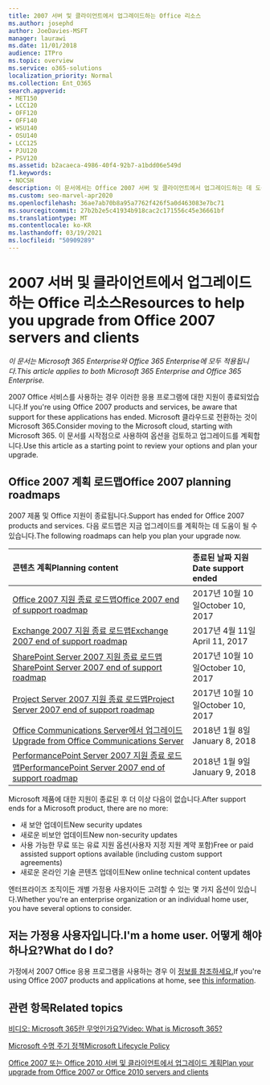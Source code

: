 ```yaml
---
title: 2007 서버 및 클라이언트에서 업그레이드하는 Office 리소스
ms.author: josephd
author: JoeDavies-MSFT
manager: laurawi
ms.date: 11/01/2018
audience: ITPro
ms.topic: overview
ms.service: o365-solutions
localization_priority: Normal
ms.collection: Ent_O365
search.appverid:
- MET150
- LCC120
- OFF120
- OFF140
- WSU140
- OSU140
- LCC125
- PJU120
- PSV120
ms.assetid: b2acaeca-4986-40f4-92b7-a1bdd06e549d
f1.keywords:
- NOCSH
description: 이 문서에서는 Office 2007 서버 및 클라이언트에서 업그레이드하는 데 도움이 되는 리소스를 제공합니다. Office 2007에 대한 지원이 종료되었습니다.
ms.custom: seo-marvel-apr2020
ms.openlocfilehash: 36ae7ab70b8a95a7762f426f5a0d463083e7bc71
ms.sourcegitcommit: 27b2b2e5c41934b918cac2c171556c45e36661bf
ms.translationtype: MT
ms.contentlocale: ko-KR
ms.lasthandoff: 03/19/2021
ms.locfileid: "50909289"
---
```

# <a name="resources-to-help-you-upgrade-from-office-2007-servers-and-clients"></a><span data-ttu-id="ad2db-103">2007 서버 및 클라이언트에서 업그레이드하는 Office 리소스</span><span class="sxs-lookup"><span data-stu-id="ad2db-103">Resources to help you upgrade from Office 2007 servers and clients</span></span>

<span data-ttu-id="ad2db-104">*이 문서는 Microsoft 365 Enterprise와 Office 365 Enterprise에 모두 적용됩니다.*</span><span class="sxs-lookup"><span data-stu-id="ad2db-104">*This article applies to both Microsoft 365 Enterprise and Office 365 Enterprise.*</span></span>

<span data-ttu-id="ad2db-105">2007 Office 서비스를 사용하는 경우 이러한 응용 프로그램에 대한 지원이 종료되었습니다.</span><span class="sxs-lookup"><span data-stu-id="ad2db-105">If you're using Office 2007 products and services, be aware that support for these applications has ended.</span></span> <span data-ttu-id="ad2db-106">Microsoft 클라우드로 전환하는 것이 Microsoft 365.</span><span class="sxs-lookup"><span data-stu-id="ad2db-106">Consider moving to the Microsoft cloud, starting with Microsoft 365.</span></span> <span data-ttu-id="ad2db-107">이 문서를 시작점으로 사용하여 옵션을 검토하고 업그레이드를 계획합니다.</span><span class="sxs-lookup"><span data-stu-id="ad2db-107">Use this article as a starting point to review your options and plan your upgrade.</span></span>
      
## <a name="office-2007-planning-roadmaps"></a><span data-ttu-id="ad2db-108">Office 2007 계획 로드맵</span><span class="sxs-lookup"><span data-stu-id="ad2db-108">Office 2007 planning roadmaps</span></span>
  
<span data-ttu-id="ad2db-109">2007 제품 및 Office 지원이 종료됩니다.</span><span class="sxs-lookup"><span data-stu-id="ad2db-109">Support has ended for Office 2007 products and services.</span></span> <span data-ttu-id="ad2db-110">다음 로드맵은 지금 업그레이드를 계획하는 데 도움이 될 수 있습니다.</span><span class="sxs-lookup"><span data-stu-id="ad2db-110">The following roadmaps can help you plan your upgrade now.</span></span>

|<span data-ttu-id="ad2db-111">**콘텐츠 계획**</span><span class="sxs-lookup"><span data-stu-id="ad2db-111">**Planning content**</span></span>|<span data-ttu-id="ad2db-112">**종료된 날짜 지원**</span><span class="sxs-lookup"><span data-stu-id="ad2db-112">**Date support ended**</span></span>|
|:-----|:-----|
|[<span data-ttu-id="ad2db-113">Office 2007 지원 종료 로드맵</span><span class="sxs-lookup"><span data-stu-id="ad2db-113">Office 2007 end of support roadmap</span></span>](/DeployOffice/office-2007-end-support-roadmap) <br/> |<span data-ttu-id="ad2db-114">2017년 10월 10일</span><span class="sxs-lookup"><span data-stu-id="ad2db-114">October 10, 2017</span></span>  <br/> |
|[<span data-ttu-id="ad2db-115">Exchange 2007 지원 종료 로드맵</span><span class="sxs-lookup"><span data-stu-id="ad2db-115">Exchange 2007 end of support roadmap</span></span>](exchange-2007-end-of-support.md) <br/> |<span data-ttu-id="ad2db-116">2017년 4월 11일</span><span class="sxs-lookup"><span data-stu-id="ad2db-116">April 11, 2017</span></span>  <br/> |
|[<span data-ttu-id="ad2db-117">SharePoint Server 2007 지원 종료 로드맵</span><span class="sxs-lookup"><span data-stu-id="ad2db-117">SharePoint Server 2007 end of support roadmap</span></span>](sharepoint-2007-end-of-support.md) <br/> |<span data-ttu-id="ad2db-118">2017년 10월 10일</span><span class="sxs-lookup"><span data-stu-id="ad2db-118">October 10, 2017</span></span>  <br/> |
|[<span data-ttu-id="ad2db-119">Project Server 2007 지원 종료 로드맵</span><span class="sxs-lookup"><span data-stu-id="ad2db-119">Project Server 2007 end of support roadmap</span></span>](project-server-2007-end-of-support.md) <br/> |<span data-ttu-id="ad2db-120">2017년 10월 10일</span><span class="sxs-lookup"><span data-stu-id="ad2db-120">October 10, 2017</span></span>  <br/> |
|[<span data-ttu-id="ad2db-121">Office Communications Server에서 업그레이드</span><span class="sxs-lookup"><span data-stu-id="ad2db-121">Upgrade from Office Communications Server</span></span>](/SkypeForBusiness/plan-your-deployment/upgrade) <br/> |<span data-ttu-id="ad2db-122">2018년 1월 8일</span><span class="sxs-lookup"><span data-stu-id="ad2db-122">January 8, 2018</span></span>  <br/> |
|[<span data-ttu-id="ad2db-123">PerformancePoint Server 2007 지원 종료 로드맵</span><span class="sxs-lookup"><span data-stu-id="ad2db-123">PerformancePoint Server 2007 end of support roadmap</span></span>](pps-2007-end-of-support.md) <br/> |<span data-ttu-id="ad2db-124">2018년 1월 9일</span><span class="sxs-lookup"><span data-stu-id="ad2db-124">January 9, 2018</span></span>  <br/> |
   
<span data-ttu-id="ad2db-125">Microsoft 제품에 대한 지원이 종료된 후 더 이상 다음이 없습니다.</span><span class="sxs-lookup"><span data-stu-id="ad2db-125">After support ends for a Microsoft product, there are no more:</span></span>
- <span data-ttu-id="ad2db-126">새 보안 업데이트</span><span class="sxs-lookup"><span data-stu-id="ad2db-126">New security updates</span></span>
- <span data-ttu-id="ad2db-127">새로운 비보안 업데이트</span><span class="sxs-lookup"><span data-stu-id="ad2db-127">New non-security updates</span></span>
- <span data-ttu-id="ad2db-128">사용 가능한 무료 또는 유료 지원 옵션(사용자 지정 지원 계약 포함)</span><span class="sxs-lookup"><span data-stu-id="ad2db-128">Free or paid assisted support options available (including custom support agreements)</span></span>
- <span data-ttu-id="ad2db-129">새로운 온라인 기술 콘텐츠 업데이트</span><span class="sxs-lookup"><span data-stu-id="ad2db-129">New online technical content updates</span></span>

<span data-ttu-id="ad2db-130">엔터프라이즈 조직이든 개별 가정용 사용자이든 고려할 수 있는 몇 가지 옵션이 있습니다.</span><span class="sxs-lookup"><span data-stu-id="ad2db-130">Whether you're an enterprise organization or an individual home user, you have several options to consider.</span></span>

## <a name="im-a-home-user-what-do-i-do"></a><span data-ttu-id="ad2db-131">저는 가정용 사용자입니다.</span><span class="sxs-lookup"><span data-stu-id="ad2db-131">I'm a home user.</span></span> <span data-ttu-id="ad2db-132">어떻게 해야 하나요?</span><span class="sxs-lookup"><span data-stu-id="ad2db-132">What do I do?</span></span>

<span data-ttu-id="ad2db-133">가정에서 2007 Office 응용 프로그램을 사용하는 경우 이 [정보를 참조하세요.](plan-upgrade-previous-versions-office.md#im-a-home-user-what-do-i-do)</span><span class="sxs-lookup"><span data-stu-id="ad2db-133">If you're using Office 2007 products and applications at home, see [this information](plan-upgrade-previous-versions-office.md#im-a-home-user-what-do-i-do).</span></span>
     
## <a name="related-topics"></a><span data-ttu-id="ad2db-134">관련 항목</span><span class="sxs-lookup"><span data-stu-id="ad2db-134">Related topics</span></span>

[<span data-ttu-id="ad2db-135">비디오: Microsoft 365란 무엇인가요?</span><span class="sxs-lookup"><span data-stu-id="ad2db-135">Video: What is Microsoft 365?</span></span>](https://support.office.com/article/847caf12-2589-452c-8aca-1c009797678b.aspx)
  
[<span data-ttu-id="ad2db-136">Microsoft 수명 주기 정책</span><span class="sxs-lookup"><span data-stu-id="ad2db-136">Microsoft Lifecycle Policy</span></span>](/lifecycle/)

[<span data-ttu-id="ad2db-137">Office 2007 또는 Office 2010 서버 및 클라이언트에서 업그레이드 계획</span><span class="sxs-lookup"><span data-stu-id="ad2db-137">Plan your upgrade from Office 2007 or Office 2010 servers and clients</span></span>](plan-upgrade-previous-versions-office.md)
